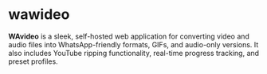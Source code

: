 # wawideo
**WAvideo** is a sleek, self-hosted web application for converting video and audio files into WhatsApp-friendly formats, GIFs, and audio-only versions. It also includes YouTube ripping functionality, real-time progress tracking, and preset profiles.
